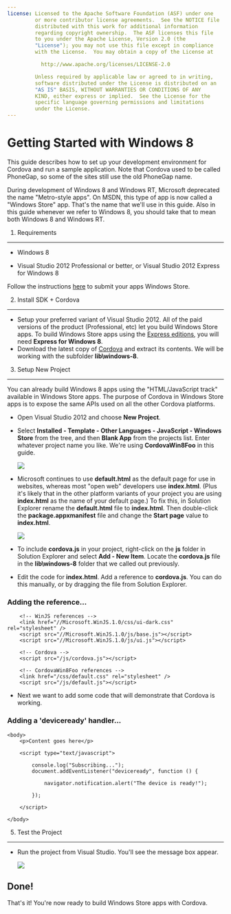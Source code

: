 ```yaml
---
license: Licensed to the Apache Software Foundation (ASF) under one
         or more contributor license agreements.  See the NOTICE file
         distributed with this work for additional information
         regarding copyright ownership.  The ASF licenses this file
         to you under the Apache License, Version 2.0 (the
         "License"); you may not use this file except in compliance
         with the License.  You may obtain a copy of the License at

           http://www.apache.org/licenses/LICENSE-2.0

         Unless required by applicable law or agreed to in writing,
         software distributed under the License is distributed on an
         "AS IS" BASIS, WITHOUT WARRANTIES OR CONDITIONS OF ANY
         KIND, either express or implied.  See the License for the
         specific language governing permissions and limitations
         under the License.
---
```


Getting Started with Windows 8
==================================

This guide describes how to set up your development environment for Cordova and run a sample application.  Note that Cordova used to be called PhoneGap, so some of the sites still use the old PhoneGap name.

During development of Windows 8 and Windows RT, Microsoft deprecated the name "Metro-style apps". On MSDN, this type of app is now called a "Windows Store" app. That's the name that we'll use in this guide. Also in this guide whenever we refer to Windows 8, you should take that to mean both Windows 8 and Windows RT.

1. Requirements
---------------

- Windows 8

- Visual Studio 2012 Professional or better, or Visual Studio 2012 Express for Windows 8

Follow the instructions [here](http://www.windowsstore.com/) to submit your apps Windows Store.

2. Install SDK + Cordova
----------------------------

- Setup your preferred variant of Visual Studio 2012. All of the paid versions of the product (Professional, etc) let you build Windows Store apps. To build Windows Store apps using the [Express editions](http://www.microsoft.com/visualstudio/eng/products/visual-studio-express-products), you will need **Express for Windows 8**.
- Download the latest copy of [Cordova](http://phonegap.com/download) and extract its contents. We will be working with the subfolder **lib\windows-8**.

3. Setup New Project
--------------------

You can already build Windows 8 apps using the "HTML/JavaScript track" available in Windows Store apps. The purpose of Cordova in Windows Store apps is to expose the same APIs used on all the other Cordova platforms.

- Open Visual Studio 2012 and choose **New Project**.
- Select **Installed - Template - Other Languages - JavaScript - Windows Store** from the tree, and then **Blank App** from the projects list. Enter whatever project name you like. We're using **CordovaWin8Foo** in this guide.

    ![](img/guide/platforms/win8/wsnewproject.png)

- Microsoft continues to use **default.html** as the default page for use in websites, whereas most "open web" developers use **index.html**. (Plus it's likely that in the other platform variants of your project you are using **index.html** as the name of your default page.) To fix this, in Solution Explorer rename the **default.html** file to **index.html**. Then double-click the **package.appxmanifest** file and change the **Start page** value to **index.html**. 

	![](img/guide/platforms/win8/wschangemanifest.png)

- To include **cordova.js** in your project, right-click on the **js** folder in Solution Explorer and select **Add - New Item**. Locate the **cordova.js** file in the **lib\windows-8** folder that we called out previously. 

- Edit the code for **index.html**. Add a reference to **cordova.js**. You can do this manually, or by dragging the file from Solution Explorer.

### Adding the reference...
	    <!-- WinJS references -->
	    <link href="//Microsoft.WinJS.1.0/css/ui-dark.css" rel="stylesheet" />
	    <script src="//Microsoft.WinJS.1.0/js/base.js"></script>
	    <script src="//Microsoft.WinJS.1.0/js/ui.js"></script>

	    <!-- Cordova -->
	    <script src="/js/cordova.js"></script>

	    <!-- CordovaWin8Foo references -->
	    <link href="/css/default.css" rel="stylesheet" />
	    <script src="/js/default.js"></script>

- Next we want to add some code that will demonstrate that Cordova is working. 

### Adding a 'deviceready' handler...
	<body>
	    <p>Content goes here</p>

	    <script type="text/javascript">

	        console.log("Subscribing...");
	        document.addEventListener("deviceready", function () {

	            navigator.notification.alert("The device is ready!");

	        });

	    </script>

	</body>


5. Test the Project
-------------------------------

- Run the project from Visual Studio. You'll see the message box appear.

	![](img/guide/platforms/win8/wsalert.png)

Done!
-----

That's it! You're now ready to build Windows Store apps with Cordova.


